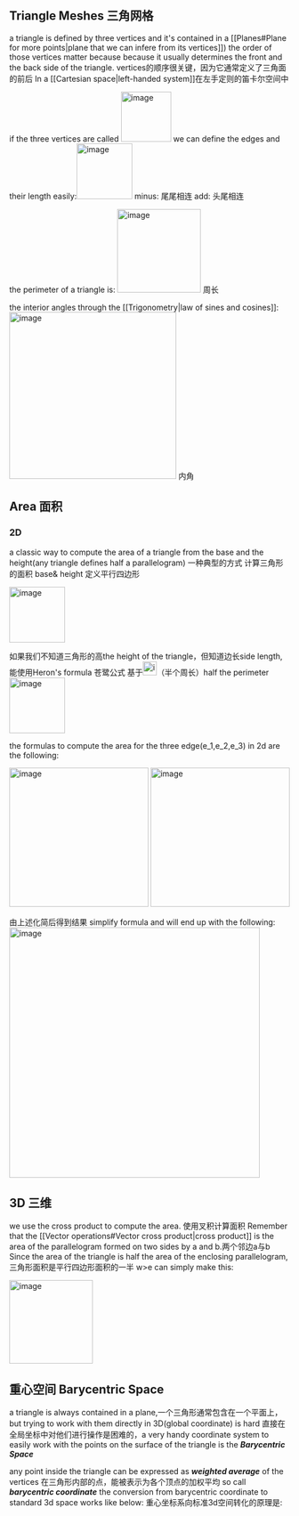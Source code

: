 ## **Triangle Meshes** 三角网格
a triangle is defined by three vertices and it's contained in a [[Planes#Plane for more points|plane that we can infere from its vertices]]) the order of those vertices matter because because it usually determines the front and the back side of the triangle. vertices的顺序很关键，因为它通常定义了三角面的前后 In a [[Cartesian space|left-handed system]]在左手定则的笛卡尔空间中

if the three vertices are called <img width="90" alt="image" src="https://user-images.githubusercontent.com/31954987/228116552-88c82bae-c53c-4301-b333-89414b92ab9e.png"> we can define the edges and their length easily:<img width="100" alt="image" src="https://user-images.githubusercontent.com/31954987/228119410-a2e3cc37-e9c0-4ef5-b451-456489937025.png">
minus: 尾尾相连
add: 头尾相连

the perimeter of a triangle is: <img width="150" alt="image" src="https://user-images.githubusercontent.com/31954987/228120996-35fd34fd-e270-4c58-8286-67d2f14e8f90.png"> 周长

the interior angles through the [[Trigonometry|law of sines and cosines]]: <img width="300" alt="image" src="https://user-images.githubusercontent.com/31954987/228121742-5ddbf7b4-16eb-4862-b31e-3bf8b99d21bc.png"> 内角

## **Area** 面积
### **2D**

a classic way to compute the area of a triangle from the base and the height(any triangle defines half a parallelogram) 一种典型的方式 计算三角形的面积 base& height 定义平行四边形

<img width="100" alt="image" src="https://user-images.githubusercontent.com/31954987/228130265-da0f2d5a-9841-461f-87dd-d4f80e882dfe.png">

如果我们不知道三角形的高the height of the triangle，但知道边长side length, 能使用Heron's formula 苍鹭公式
基于<img width="25" alt="image" src="https://user-images.githubusercontent.com/31954987/228131049-9403b1c1-e31e-4a6f-85e0-1cd23fc355c8.png">（半个周长）half the perimeter
<img width="100" alt="image" src="https://user-images.githubusercontent.com/31954987/228131202-3f51f131-6a6c-4f6a-b54c-df0e5fea7a80.png">

the formulas to compute the area for the three edge(e_1,e_2,e_3) in 2d are the following:

<img width="250" alt="image" src="https://user-images.githubusercontent.com/31954987/228286908-557626ed-2b1b-4f8a-a48f-d973c44e4a0d.png">

<img width="250" alt="image" src="https://user-images.githubusercontent.com/31954987/228287426-6b43cf25-d01b-460b-94ca-0f5e9de19f0c.png">

由上述化简后得到结果 simplify formula and will end up with the following:
<img width="450" alt="image" src="https://user-images.githubusercontent.com/31954987/228288117-0628324e-5940-4aa0-acb2-3e485c2244ad.png">


## **3D** 三维
we use the cross product to compute the area. 使用叉积计算面积 Remember that the [[Vector operations#Vector cross product|cross product]] is the area of the parallelogram formed on two sides by a and b.两个邻边a与b Since the area of the triangle is half the area of the enclosing parallelogram,三角形面积是平行四边形面积的一半 w>e can simply make this:

<img width="150" alt="image" src="https://user-images.githubusercontent.com/31954987/228141302-bd81c066-758f-45fd-8f4a-1e85f66a3a4a.png">

## 重心空间 Barycentric Space
a triangle is always contained in a plane,一个三角形通常包含在一个平面上，but trying to work with them directly in 3D(global coordinate) is hard 直接在全局坐标中对他们进行操作是困难的，a very handy coordinate system to easily work with the points on the surface of the triangle is the ***Barycentric Space*** 

any point inside the triangle can be expressed as ***weighted average*** of the vertices 在三角形内部的点，能被表示为各个顶点的加权平均 so call ***barycentric coordinate*** the conversion from barycentric coordinate to standard 3d space works like below: 重心坐标系向标准3d空间转化的原理是:


